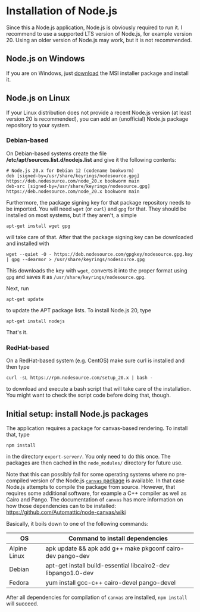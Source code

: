 # Installation of Node.js

Since this a Node.js application, Node.js is obviously required to run it.
I recommend to use a supported LTS version of Node.js, for example version 20.
Using an older version of Node.js may work, but it is not recommended.

## Node.js on Windows

If you are on Windows, just [download](https://nodejs.org/en/download/) the MSI
installer package and install it.

## Node.js on Linux

If your Linux distribution does not provide a recent Node.js version (at least
version 20 is recommended), you can add an (unofficial) Node.js package
repository to your system.

### Debian-based

On Debian-based systems create the file **/etc/apt/sources.list.d/nodejs.list**
and give it the following contents:

    # Node.js 20.x for Debian 12 (codename bookworm)
    deb [signed-by=/usr/share/keyrings/nodesource.gpg] https://deb.nodesource.com/node_20.x bookworm main
    deb-src [signed-by=/usr/share/keyrings/nodesource.gpg] https://deb.nodesource.com/node_20.x bookworm main

Furthermore, the package signing key for that package repository needs to be
imported. You will need `wget` (or `curl`) and `gpg` for that. They should be
installed on most systems, but if they aren't, a simple

    apt-get install wget gpg

will take care of that.
After that the package signing key can be downloaded and installed with

    wget --quiet -O - https://deb.nodesource.com/gpgkey/nodesource.gpg.key | gpg --dearmor > /usr/share/keyrings/nodesource.gpg

This downloads the key with `wget`, converts it into the proper format using
`gpg` and saves it as `/usr/share/keyrings/nodesource.gpg`.

Next, run

    apt-get update

to update the APT package lists. To install Node.js 20, type

    apt-get install nodejs

That's it.

### RedHat-based

On a RedHat-based system (e.g. CentOS) make sure curl is installed and then type

    curl -sL https://rpm.nodesource.com/setup_20.x | bash -

to download and execute a bash script that will take care of the installation.
You might want to check the script code before doing that, though.

## Initial setup: install Node.js packages

The application requires a package for canvas-based rendering. To install that,
type

    npm install

in the directory `export-server/`. You only need to do this once. The packages
are then cached in the `node_modules/` directory for future use.

Note that this can possibly fail for some operating systems where no
pre-compiled version of the Node.js
[`canvas` package](https://www.npmjs.com/package/canvas/v/2.11.2#compiling)
is available. In that case Node.js attempts to compile the package from source.
However, that requires some additional software, for example a C++ compiler as
well as Cairo and Pango. The documentation of `canvas` has more information on
how those dependencies can to be installed:
<https://github.com/Automattic/node-canvas/wiki>

Basically, it boils down to one of the following commands:

| OS           | Command to install dependencies                               |
| ------------ | ------------------------------------------------------------- |
| Alpine Linux | apk update && apk add g++ make pkgconf cairo-dev pango-dev    |
| Debian       | apt-get install build-essential libcairo2-dev libpango1.0-dev |
| Fedora       | yum install gcc-c++ cairo-devel pango-devel                   |

After all dependencies for compilation of `canvas` are installed, `npm install`
will succeed.
